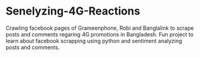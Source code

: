 # Senelyzing-4G-Reactions
Crawling facebook pages of Grameenphone, Robi and Banglalink to scrape posts and comments regaring 4G promotions in Bangladesh. Fun project to learn about facebook scrapping using python and sentiment analyzing posts and comments.
